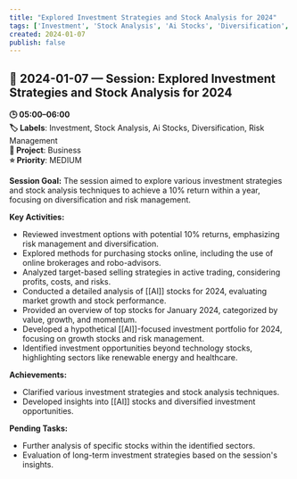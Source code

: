 ```yaml
---
title: "Explored Investment Strategies and Stock Analysis for 2024"
tags: ['Investment', 'Stock Analysis', 'Ai Stocks', 'Diversification', 'Risk Management']
created: 2024-01-07
publish: false
---
```


## 📅 2024-01-07 — Session: Explored Investment Strategies and Stock Analysis for 2024

**🕒 05:00–06:00**  
**🏷️ Labels**: Investment, Stock Analysis, Ai Stocks, Diversification, Risk Management  
**📂 Project**: Business  
**⭐ Priority**: MEDIUM  


**Session Goal:**
The session aimed to explore various investment strategies and stock analysis techniques to achieve a 10% return within a year, focusing on diversification and risk management.

**Key Activities:**
- Reviewed investment options with potential 10% returns, emphasizing risk management and diversification.
- Explored methods for purchasing stocks online, including the use of online brokerages and robo-advisors.
- Analyzed target-based selling strategies in active trading, considering profits, costs, and risks.
- Conducted a detailed analysis of [[AI]] stocks for 2024, evaluating market growth and stock performance.
- Provided an overview of top stocks for January 2024, categorized by value, growth, and momentum.
- Developed a hypothetical [[AI]]-focused investment portfolio for 2024, focusing on growth stocks and risk management.
- Identified investment opportunities beyond technology stocks, highlighting sectors like renewable energy and healthcare.

**Achievements:**
- Clarified various investment strategies and stock analysis techniques.
- Developed insights into [[AI]] stocks and diversified investment opportunities.

**Pending Tasks:**
- Further analysis of specific stocks within the identified sectors.
- Evaluation of long-term investment strategies based on the session's insights.
